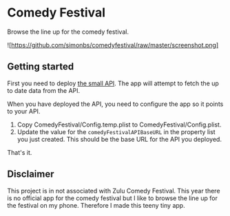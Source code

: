 # Comedy Festival

Browse the line up for the comedy festival.

![https://github.com/simonbs/comedyfestival/raw/master/screenshot.png]

## Getting started

First you need to deploy [the small API](http://github.com/simonbs/comedy-festival-api). The app will attempt to fetch the up to date data from the API.

When you have deployed the API, you need to configure the app so it points to your API.

1. Copy ComedyFestival/Config.temp.plist to ComedyFestival/Config.plist.
2. Update the value for the `comedyFestivalAPIBaseURL` in the property list you just created. This should be the base URL for the API you deployed.

That's it.

## Disclaimer

This project is in not associated with Zulu Comedy Festival. This year there is no official app for the comedy festival but I like to browse the line up for the festival on my phone. Therefore I made this teeny tiny app.

